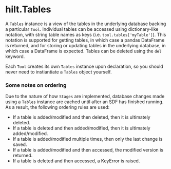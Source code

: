 # hilt.Tables

A `Tables` instance is a view of the tables in the underlying database backing a particular `Tool`. Individual tables can be accessed using dictionary-like notation, with string table names as keys (i.e. `tool.tables['myTable']`). This notation is supported for getting tables, in which case a pandas DataFrame is returned, and for storing or updating tables in the underlying database, in which case a DataFrame is expected. Tables can be deleted using the `del` keyword.

Each `Tool` creates its own  `Tables` instance upon declaration, so you should never need to instiantiate a `Tables` object yourself.

### Some notes on ordering
Due to the nature of how `Stages` are implemented, database changes made using a `Tables` instance are cached until after an SDF has finished running. As a result, the following ordering rules are used:
- If a table is added/modified and then deleted, then it is ultimately deleted.
- If a table is deleted and then added/modified, then it is ultimately added/modified.
- If a table is added/modified multiple times, then only the last change is saved.
- If a table is added/modified and then accessed, the modified version is returned.
- If a table is deleted and then accessed, a KeyError is raised.
